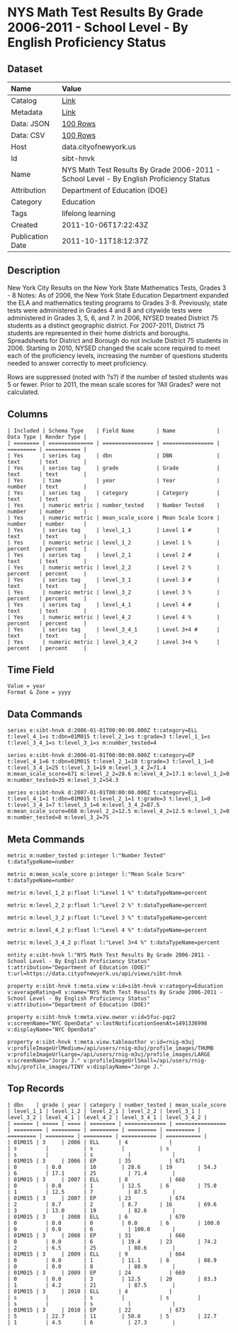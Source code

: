 # NYS Math Test Results By Grade 2006-2011 - School Level - By English Proficiency Status

## Dataset

| Name | Value |
| :--- | :---- |
| Catalog | [Link](https://catalog.data.gov/dataset/nys-math-test-results-by-grade-2006-2011-school-level-by-english-proficiency-status-5106d) |
| Metadata | [Link](https://data.cityofnewyork.us/api/views/sibt-hnvk) |
| Data: JSON | [100 Rows](https://data.cityofnewyork.us/api/views/sibt-hnvk/rows.json?max_rows=100) |
| Data: CSV | [100 Rows](https://data.cityofnewyork.us/api/views/sibt-hnvk/rows.csv?max_rows=100) |
| Host | data.cityofnewyork.us |
| Id | sibt-hnvk |
| Name | NYS Math Test Results By Grade 2006-2011 - School Level - By English Proficiency Status |
| Attribution | Department of Education (DOE) |
| Category | Education |
| Tags | lifelong learning |
| Created | 2011-10-06T17:22:43Z |
| Publication Date | 2011-10-11T18:12:37Z |

## Description

New York City Results on the New York State Mathematics Tests, Grades 3 - 8
Notes:
As of 2006, the New York State Education Department expanded the ELA and mathematics testing programs to Grades 3-8. Previously, state tests were administered in Grades 4 and 8 and citywide tests were administered in Grades 3, 5, 6, and 7.
In 2006, NYSED treated District 75 students as a distinct geographic district. For 2007-2011, District 75 students are represented in their home districts and boroughs. Spreadsheets for District and Borough do not include District 75 students in 2006.
Starting in 2010, NYSED changed the scale score required to meet each of the proficiency levels, increasing the number of questions students needed to answer correctly to meet proficiency.

Rows are suppressed (noted with ?s?) if the number of tested students was 5 or fewer. 
Prior to 2011, the mean scale scores for ?All Grades? were not calculated.

## Columns

```ls
| Included | Schema Type    | Field Name       | Name             | Data Type | Render Type |
| ======== | ============== | ================ | ================ | ========= | =========== |
| Yes      | series tag     | dbn              | DBN              | text      | text        |
| Yes      | series tag     | grade            | Grade            | text      | text        |
| Yes      | time           | year             | Year             | number    | text        |
| Yes      | series tag     | category         | Category         | text      | text        |
| Yes      | numeric metric | number_tested    | Number Tested    | number    | number      |
| Yes      | numeric metric | mean_scale_score | Mean Scale Score | number    | number      |
| Yes      | series tag     | level_1_1        | Level 1 #        | text      | text        |
| Yes      | numeric metric | level_1_2        | Level 1 %        | percent   | percent     |
| Yes      | series tag     | level_2_1        | Level 2 #        | text      | text        |
| Yes      | numeric metric | level_2_2        | Level 2 %        | percent   | percent     |
| Yes      | series tag     | level_3_1        | Level 3 #        | text      | text        |
| Yes      | numeric metric | level_3_2        | Level 3 %        | percent   | percent     |
| Yes      | series tag     | level_4_1        | Level 4 #        | text      | text        |
| Yes      | numeric metric | level_4_2        | Level 4 %        | percent   | percent     |
| Yes      | series tag     | level_3_4_1      | Level 3+4 #      | text      | text        |
| Yes      | numeric metric | level_3_4_2      | Level 3+4 %      | percent   | percent     |
```

## Time Field

```ls
Value = year
Format & Zone = yyyy
```

## Data Commands

```ls
series e:sibt-hnvk d:2006-01-01T00:00:00.000Z t:category=ELL t:level_4_1=s t:dbn=01M015 t:level_2_1=s t:grade=3 t:level_1_1=s t:level_3_4_1=s t:level_3_1=s m:number_tested=4

series e:sibt-hnvk d:2006-01-01T00:00:00.000Z t:category=EP t:level_4_1=6 t:dbn=01M015 t:level_2_1=10 t:grade=3 t:level_1_1=0 t:level_3_4_1=25 t:level_3_1=19 m:level_3_4_2=71.4 m:mean_scale_score=671 m:level_2_2=28.6 m:level_4_2=17.1 m:level_1_2=0 m:number_tested=35 m:level_3_2=54.3

series e:sibt-hnvk d:2007-01-01T00:00:00.000Z t:category=ELL t:level_4_1=1 t:dbn=01M015 t:level_2_1=1 t:grade=3 t:level_1_1=0 t:level_3_4_1=7 t:level_3_1=6 m:level_3_4_2=87.5 m:mean_scale_score=668 m:level_2_2=12.5 m:level_4_2=12.5 m:level_1_2=0 m:number_tested=8 m:level_3_2=75
```

## Meta Commands

```ls
metric m:number_tested p:integer l:"Number Tested" t:dataTypeName=number

metric m:mean_scale_score p:integer l:"Mean Scale Score" t:dataTypeName=number

metric m:level_1_2 p:float l:"Level 1 %" t:dataTypeName=percent

metric m:level_2_2 p:float l:"Level 2 %" t:dataTypeName=percent

metric m:level_3_2 p:float l:"Level 3 %" t:dataTypeName=percent

metric m:level_4_2 p:float l:"Level 4 %" t:dataTypeName=percent

metric m:level_3_4_2 p:float l:"Level 3+4 %" t:dataTypeName=percent

entity e:sibt-hnvk l:"NYS Math Test Results By Grade 2006-2011 - School Level - By English Proficiency Status" t:attribution="Department of Education (DOE)" t:url=https://data.cityofnewyork.us/api/views/sibt-hnvk

property e:sibt-hnvk t:meta.view v:id=sibt-hnvk v:category=Education v:averageRating=0 v:name="NYS Math Test Results By Grade 2006-2011 - School Level - By English Proficiency Status" v:attribution="Department of Education (DOE)"

property e:sibt-hnvk t:meta.view.owner v:id=5fuc-pqz2 v:screenName="NYC OpenData" v:lastNotificationSeenAt=1491336998 v:displayName="NYC OpenData"

property e:sibt-hnvk t:meta.view.tableauthor v:id=rnig-m3uj v:profileImageUrlMedium=/api/users/rnig-m3uj/profile_images/THUMB v:profileImageUrlLarge=/api/users/rnig-m3uj/profile_images/LARGE v:screenName="Jorge J." v:profileImageUrlSmall=/api/users/rnig-m3uj/profile_images/TINY v:displayName="Jorge J."
```

## Top Records

```ls
| dbn    | grade | year | category | number_tested | mean_scale_score | level_1_1 | level_1_2 | level_2_1 | level_2_2 | level_3_1 | level_3_2 | level_4_1 | level_4_2 | level_3_4_1 | level_3_4_2 | 
| ====== | ===== | ==== | ======== | ============= | ================ | ========= | ========= | ========= | ========= | ========= | ========= | ========= | ========= | =========== | =========== | 
| 01M015 | 3     | 2006 | ELL      | 4             |                  | s         |           | s         |           | s         |           | s         |           | s           |             | 
| 01M015 | 3     | 2006 | EP       | 35            | 671              | 0         | 0.0       | 10        | 28.6      | 19        | 54.3      | 6         | 17.1      | 25          | 71.4        | 
| 01M015 | 3     | 2007 | ELL      | 8             | 668              | 0         | 0.0       | 1         | 12.5      | 6         | 75.0      | 1         | 12.5      | 7           | 87.5        | 
| 01M015 | 3     | 2007 | EP       | 23            | 674              | 2         | 8.7       | 2         | 8.7       | 16        | 69.6      | 3         | 13.0      | 19          | 82.6        | 
| 01M015 | 3     | 2008 | ELL      | 6             | 670              | 0         | 0.0       | 0         | 0.0       | 6         | 100.0     | 0         | 0.0       | 6           | 100.0       | 
| 01M015 | 3     | 2008 | EP       | 31            | 668              | 0         | 0.0       | 6         | 19.4      | 23        | 74.2      | 2         | 6.5       | 25          | 80.6        | 
| 01M015 | 3     | 2009 | ELL      | 9             | 664              | 0         | 0.0       | 1         | 11.1      | 8         | 88.9      | 0         | 0.0       | 8           | 88.9        | 
| 01M015 | 3     | 2009 | EP       | 24            | 669              | 0         | 0.0       | 3         | 12.5      | 20        | 83.3      | 1         | 4.2       | 21          | 87.5        | 
| 01M015 | 3     | 2010 | ELL      | 4             |                  | s         |           | s         |           | s         |           | s         |           | s           |             | 
| 01M015 | 3     | 2010 | EP       | 22            | 673              | 5         | 22.7      | 11        | 50.0      | 5         | 22.7      | 1         | 4.5       | 6           | 27.3        | 
```